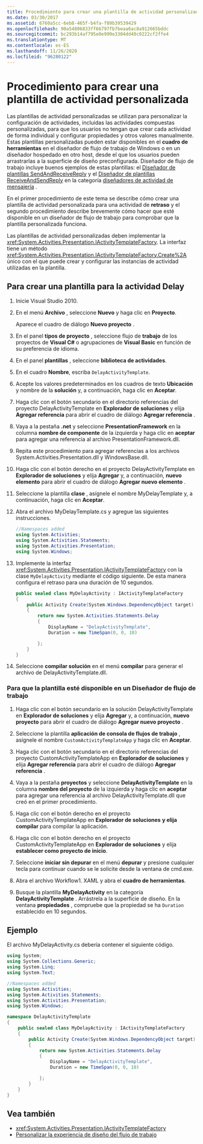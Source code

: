 ```yaml
---
title: Procedimiento para crear una plantilla de actividad personalizada
ms.date: 03/30/2017
ms.assetid: 6760a5cc-6eb8-465f-b4fa-f89b39539429
ms.openlocfilehash: 90a54806833ff66797fb7beaa6ac8a912665bddc
ms.sourcegitcommit: bc293b14af795e0e999e3304dd40c0222cf2ffe4
ms.translationtype: MT
ms.contentlocale: es-ES
ms.lasthandoff: 11/26/2020
ms.locfileid: "96280122"
---
```

# <a name="how-to-create-a-custom-activity-template"></a>Procedimiento para crear una plantilla de actividad personalizada

Las plantillas de actividad personalizadas se utilizan para personalizar la configuración de actividades, incluidas las actividades compuestas personalizadas, para que los usuarios no tengan que crear cada actividad de forma individual y configurar propiedades y otros valores manualmente. Estas plantillas personalizadas pueden estar disponibles en el **cuadro de herramientas** en el diseñador de flujo de trabajo de Windows o en un diseñador hospedado en otro host, desde el que los usuarios pueden arrastrarlas a la superficie de diseño preconfigurada. Diseñador de flujo de trabajo incluye buenos ejemplos de estas plantillas: el [Diseñador de plantillas SendAndReceiveReply](/visualstudio/workflow-designer/sendandreceivereply-template-designer) y el [Diseñador de plantillas ReceiveAndSendReply](/visualstudio/workflow-designer/receiveandsendreply-template-designer) en la categoría [diseñadores de actividad de mensajería](/visualstudio/workflow-designer/messaging-activity-designers) .

 En el primer procedimiento de este tema se describe cómo crear una plantilla de actividad personalizada para una actividad de **retraso** y el segundo procedimiento describe brevemente cómo hacer que esté disponible en un diseñador de flujo de trabajo para comprobar que la plantilla personalizada funciona.

 Las plantillas de actividad personalizadas deben implementar la <xref:System.Activities.Presentation.IActivityTemplateFactory>. La interfaz tiene un método <xref:System.Activities.Presentation.IActivityTemplateFactory.Create%2A> único con el que puede crear y configurar las instancias de actividad utilizadas en la plantilla.

## <a name="to-create-a-template-for-the-delay-activity"></a>Para crear una plantilla para la actividad Delay

1. Inicie Visual Studio 2010.

2. En el menú **Archivo** , seleccione **Nuevo** y haga clic en **Proyecto**.

     Aparece el cuadro de diálogo **Nuevo proyecto** .

3. En el panel **tipos de proyecto** , seleccione flujo de **trabajo** de los proyectos de **Visual C#** o agrupaciones de **Visual Basic** en función de su preferencia de idioma.

4. En el panel **plantillas** , seleccione **biblioteca de actividades**.

5. En el cuadro **Nombre**, escriba `DelayActivityTemplate`.

6. Acepte los valores predeterminados en los cuadros de texto **Ubicación** y nombre de la **solución** y, a continuación, haga clic en **Aceptar**.

7. Haga clic con el botón secundario en el directorio referencias del proyecto DelayActivityTemplate en **Explorador de soluciones** y elija **Agregar referencia** para abrir el cuadro de diálogo **Agregar referencia** .

8. Vaya a la pestaña **.net** y seleccione **PresentationFramework** en la columna **nombre de componente** de la izquierda y haga clic en **aceptar** para agregar una referencia al archivo PresentationFramework.dll.

9. Repita este procedimiento para agregar referencias a los archivos System.Activities.Presentation.dll y WindowsBase.dll.

10. Haga clic con el botón derecho en el proyecto DelayActivityTemplate en **Explorador de soluciones** y elija **Agregar** y, a continuación, **nuevo elemento** para abrir el cuadro de diálogo **Agregar nuevo elemento** .

11. Seleccione la plantilla **clase** , asígnele el nombre MyDelayTemplate y, a continuación, haga clic en **Aceptar**.

12. Abra el archivo MyDelayTemplate.cs y agregue las siguientes instrucciones.

    ```csharp
    //Namespaces added
    using System.Activities;
    using System.Activities.Statements;
    using System.Activities.Presentation;
    using System.Windows;
    ```

13. Implemente la interfaz <xref:System.Activities.Presentation.IActivityTemplateFactory> con la clase `MyDelayActivity` mediante el código siguiente. De esta manera configura el retraso para una duración de 10 segundos.

    ```csharp
    public sealed class MyDelayActivity : IActivityTemplateFactory
    {
        public Activity Create(System.Windows.DependencyObject target)
        {
            return new System.Activities.Statements.Delay
            {
                DisplayName = "DelayActivityTemplate",
                Duration = new TimeSpan(0, 0, 10)

            };
        }
    }
    ```

14. Seleccione **compilar solución** en el menú **compilar** para generar el archivo de DelayActivityTemplate.dll.

### <a name="to-make-the-template-available-in-a-workflow-designer"></a>Para que la plantilla esté disponible en un Diseñador de flujo de trabajo

1. Haga clic con el botón secundario en la solución DelayActivityTemplate en **Explorador de soluciones** y elija **Agregar** y, a continuación, **nuevo proyecto** para abrir el cuadro de diálogo **Agregar nuevo proyecto** .

2. Seleccione la plantilla **aplicación de consola de flujos de trabajo** , asígnele el nombre `CustomActivityTemplateApp` y haga clic en **Aceptar**.

3. Haga clic con el botón secundario en el directorio referencias del proyecto CustomActivityTemplateApp en **Explorador de soluciones** y elija **Agregar referencia** para abrir el cuadro de diálogo **Agregar referencia** .

4. Vaya a la pestaña **proyectos** y seleccione **DelayActivityTemplate** en la columna **nombre del proyecto** de la izquierda y haga clic en **aceptar** para agregar una referencia al archivo DelayActivityTemplate.dll que creó en el primer procedimiento.

5. Haga clic con el botón derecho en el proyecto CustomActivityTemplateApp en **Explorador de soluciones** **y elija compilar** para compilar la aplicación.

6. Haga clic con el botón derecho en el proyecto CustomActivityTemplateApp en **Explorador de soluciones** y elija **establecer como proyecto de inicio**.

7. Seleccione **iniciar sin depurar** en el menú **depurar** y presione cualquier tecla para continuar cuando se le solicite desde la ventana de cmd.exe.

8. Abra el archivo Workflow1. XAML y abra el **cuadro de herramientas**.

9. Busque la plantilla **MyDelayActivity** en la categoría **DelayActivityTemplate** . Arrástrela a la superficie de diseño. En la ventana **propiedades** , compruebe que la propiedad se ha `Duration` establecido en 10 segundos.

## <a name="example"></a>Ejemplo

 El archivo MyDelayActivity.cs debería contener el siguiente código.

```csharp
using System;
using System.Collections.Generic;
using System.Linq;
using System.Text;

//Namespaces added
using System.Activities;
using System.Activities.Statements;
using System.Activities.Presentation;
using System.Windows;

namespace DelayActivityTemplate
{
    public sealed class MyDelayActivity : IActivityTemplateFactory
    {
        public Activity Create(System.Windows.DependencyObject target)
        {
            return new System.Activities.Statements.Delay
            {
                DisplayName = "DelayActivityTemplate",
                Duration = new TimeSpan(0, 0, 10)

            };
        }
    }
}
```

## <a name="see-also"></a>Vea también

- <xref:System.Activities.Presentation.IActivityTemplateFactory>
- [Personalizar la experiencia de diseño del flujo de trabajo](customizing-the-workflow-design-experience.md)
